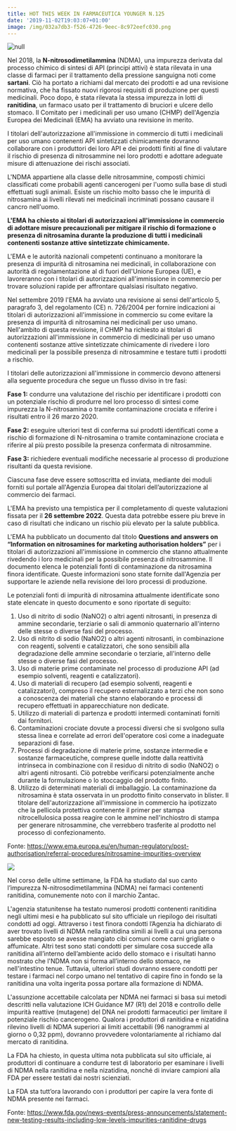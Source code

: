 ```yaml
---
title: HOT THIS WEEK IN FARMACEUTICA YOUNGER N.125
date: '2019-11-02T19:03:07+01:00'
image: /img/032a7db3-f526-4726-9eec-8c972eefc030.png
---
```

![null](/img/d5cae4ed-5fe0-4003-a9b3-e3b7fa936990.png)

Nel 2018, la **N-nitrosodimetilammina** (NDMA), una impurezza derivata dal processo chimico di sintesi di API (principi attivi) è stata rilevata in una classe di farmaci per il trattamento della pressione sanguigna noti come **sartani**. Ciò ha portato a richiami dal mercato dei prodotti e ad una revisione normativa, che ha fissato nuovi rigorosi requisiti di produzione per questi medicinali. Poco dopo, è stata rilevata la stessa impurezza in lotti di **ranitidina**, un farmaco usato per il trattamento di bruciori e ulcere dello stomaco. Il Comitato per i medicinali per uso umano (CHMP) dell'Agenzia Europea dei Medicinali (EMA) ha avviato una revisione in merito.

I titolari dell'autorizzazione all'immissione in commercio di tutti i medicinali per uso umano contenenti API sintetizzati chimicamente dovranno collaborare con i produttori dei loro API e dei prodotti finiti al fine di valutare il rischio di presenza di nitrosammine nei loro prodotti e adottare adeguate misure di attenuazione dei rischi associati.

L'NDMA appartiene alla classe delle nitrosammine, composti chimici classificati come probabili agenti cancerogeni per l'uomo sulla base di studi effettuati sugli animali. Esiste un rischio molto basso che le impurità di nitrosamina ai livelli rilevati nei medicinali incriminati possano causare il cancro nell'uomo.

**L'EMA ha chiesto ai titolari di autorizzazioni all'immissione in commercio di adottare misure precauzionali per mitigare il rischio di formazione o presenza di nitrosamina durante la produzione di tutti i medicinali contenenti sostanze attive sintetizzate chimicamente.**

L'EMA e le autorità nazionali competenti continuano a monitorare la presenza di impurità di nitrosamina nei medicinali, in collaborazione con autorità di regolamentazione al di fuori dell'Unione Europea (UE), e lavoreranno con i titolari di autorizzazioni all'immissione in commercio per trovare soluzioni rapide per affrontare qualsiasi risultato negativo. 

Nel settembre 2019 l'EMA ha avviato una revisione ai sensi dell'articolo 5, paragrafo 3, del regolamento (CE) n. 726/2004 per fornire indicazioni ai titolari di autorizzazioni all'immissione in commercio su come evitare la presenza di impurità di nitrosamina nei medicinali per uso umano. Nell'ambito di questa revisione, il CHMP ha richiesto ai titolari di autorizzazioni all'immissione in commercio di medicinali per uso umano contenenti sostanze attive sintetizzate chimicamente di rivedere i loro medicinali per la possibile presenza di nitrosammine e testare tutti i prodotti a rischio.

I titolari delle autorizzazioni all'immissione in commercio devono attenersi alla seguente procedura che segue un flusso diviso in tre fasi:

**Fase 1:** condurre una valutazione del rischio per identificare i prodotti con un potenziale rischio di produrre nel loro processo di sintesi come impurezza la N-nitrosamina o tramite contaminazione crociata e riferire i risultati entro il 26 marzo 2020.

**Fase 2:** eseguire ulteriori test di conferma sui prodotti identificati come a rischio di formazione di N-nitrosamina o tramite contaminazione crociata e riferire al più presto possibile la presenza confermata di nitrosammine.

**Fase 3:** richiedere eventuali modifiche necessarie al processo di produzione risultanti da questa revisione.

Ciascuna fase deve essere sottoscritta ed inviata, mediante dei moduli forniti sul portale all'Agenzia Europea dai titolari dell’autorizzazione al commercio dei farmaci.

L'EMA ha previsto una tempistica per il completamento di queste valutazioni fissata per il **26 settembre 2022**. Questa data potrebbe essere piu breve in caso di risultati che indicano un rischio più elevato per la salute pubblica.

L'EMA ha pubblicato un documento dal titolo **Questions and answers on “Information on nitrosamines for marketing authorisation holders”** per i titolari di autorizzazioni all'immissione in commercio che stanno attualmente rivedendo i loro medicinali per la possibile presenza di nitrosammine. Il documento elenca le potenziali fonti di contaminazione da nitrosamina finora identificate. Queste informazioni sono state fornite dall'Agenzia per supportare le aziende nella revisione dei loro processi di produzione.

Le potenziali fonti di impurità di nitrosamina attualmente identificate sono state elencate in questo documento e sono riportate di seguito:

1. Uso di nitrito di sodio (NaNO2) o altri agenti nitrosanti, in presenza di ammine secondarie, terziarie
    o sali di ammonio quaternario all'interno delle stesse o diverse fasi del processo.
2. Uso di nitrito di sodio (NaNO2) o altri agenti nitrosanti, in combinazione con reagenti, solventi
   e catalizzatori, che sono sensibili alla degradazione delle ammine secondarie o terziarie, all'interno delle stesse o diverse fasi del processo.
3. Uso di materie prime contaminate nel processo di produzione API (ad esempio solventi, reagenti e
   catalizzatori).
4. Uso di materiali di recupero (ad esempio solventi, reagenti e catalizzatori), compreso il recupero esternalizzato a terzi che non sono a conoscenza dei materiali che stanno elaborando e processi di recupero effettuati in apparecchiature non dedicate.
5. Utilizzo di materiali di partenza e prodotti intermedi contaminati forniti dai fornitori.
6. Contaminazioni crociate dovute a processi diversi che si svolgono sulla stessa linea e correlate ad errori dell'operatore così come a inadeguate separazioni di fase.
7. Processi di degradazione di materie prime, sostanze intermedie e sostanze farmaceutiche, comprese quelle indotte dalla reattività intrinseca in combinazione con il residuo di nitrito di sodio (NaNO2) o altri agenti nitrosanti. Ciò potrebbe verificarsi potenzialmente anche durante la formulazione o lo stoccaggio del prodotto finito.
8. Utilizzo di determinati materiali di imballaggio. La contaminazione da nitrosamina è stata osservata in un prodotto finito conservato in blister. Il titolare dell'autorizzazione all'immissione in commercio ha ipotizzato che la pellicola protettiva contenente il primer per stampa nitrocellulosica possa reagire con le ammine nell'inchiostro di stampa per generare nitrosammine, che verrebbero trasferite al prodotto nel processo di confezionamento.

Fonte: https://www.ema.europa.eu/en/human-regulatory/post-authorisation/referral-procedures/nitrosamine-impurities-overview

![](/img/e515e6db-b9d3-4ccd-959d-dbd4d9c08197.png)

Nel corso delle ultime settimane, la FDA ha studiato dal suo canto l’impurezza N-nitrosodimetilammina (NDMA) nei farmaci contenenti ranitidina, comunemente noto con il marchio Zantac.

L'agenzia statunitense ha testato numerosi prodotti contenenti ranitidina negli ultimi mesi e ha pubblicato sul sito ufficiale un riepilogo dei risultati condotti ad oggi. Attraverso i test finora condotti l’Agenzia ha dichiarato di aver trovato livelli di NDMA nella ranitidina simili ai livelli a cui una persona sarebbe esposto se avesse mangiato cibi comuni come carni grigliate o affumicate. Altri test sono stati condotti per simulare cosa succede alla ranitidina all’interno dell’ambiente acido dello stomaco e i risultati hanno mostrato che l'NDMA non si forma all’interno dello stomaco, ne nell'intestino tenue. Tuttavia, ulteriori studi dovranno essere condotti per testare i farmaci nel corpo umano nel tentativo di capire fino in fondo se la ranitidina una volta ingerita possa portare alla formazione di NDMA.

L'assunzione accettabile calcolata per NDMA nei farmaci si basa sui metodi descritti nella valutazione ICH Guidance M7 (R1) del 2018 e controllo delle impurità reattive (mutagene) del DNA nei prodotti farmaceutici per limitare il potenziale rischio cancerogeno. Qualora i produttori di ranitidina e nizatidina rilevino livelli di NDMA superiori ai limiti accettabili (96 nanogrammi al giorno o 0,32 ppm), dovranno provvedere volontariamente al richiamo dal mercato di ranitidina.

La FDA ha chiesto, in questa ultima nota pubblicata sul sito ufficiale, ai produttori di continuare a condurre test di laboratorio per esaminare i livelli di NDMA nella ranitidina e nella nizatidina, nonché di inviare campioni alla FDA per essere testati dai nostri scienziati. 

La FDA sta tutt’ora lavorando con i produttori per capire la vera fonte di NDMA presente nei farmaci.

Fonte: https://www.fda.gov/news-events/press-announcements/statement-new-testing-results-including-low-levels-impurities-ranitidine-drugs
